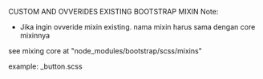 CUSTOM AND OVVERIDES EXISTING BOOTSTRAP MIXIN
Note:
- Jika ingin ovveride mixin existing. nama mixin harus sama dengan core mixinnya

see mixing core at "node_modules/bootstrap/scss/mixins"

example:
_button.scss